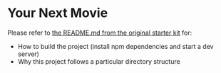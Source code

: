 # Your Next Movie

Please refer to [the README.md from the original starter kit](README.starter-kit.md) for:

* How to build the project (install npm dependencies and start a dev server)
* Why this project follows a particular directory structure

